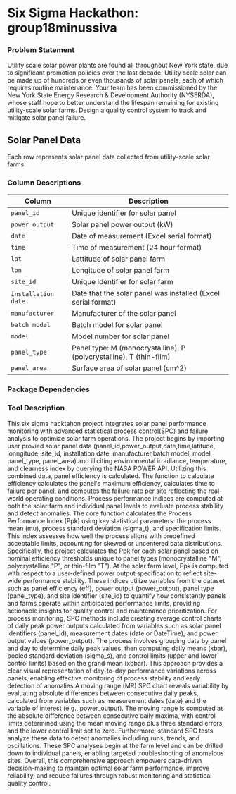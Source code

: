 # Six Sigma Hackathon: group18minussiva

### Problem Statement
Utility scale solar power plants are found all throughout New York state, due to significant promotion policies over the last decade. Utility scale solar can be made up of hundreds or even thousands of solar panels, each of which requires routine maintenance. Your team has been commissioned by the New York State Energy Research & Development Authority (NYSERDA), whose staff hope to better understand the lifespan remaining for existing utility-scale solar farms. Design a quality control system to track and mitigate solar panel failure.

## Solar Panel Data
Each row represents solar panel data collected from utility-scale solar farms. 

### Column Descriptions

| Column | Description |
| -------- | -------- |
| `panel_id`  | Unique identifier for solar panel  |
| `power_output` | Solar panel power output (kW) |
| `date` | Date of measurement (Excel serial format) |
| `time` | Time of measurement (24 hour format) |
| `lat` | Lattitude of solar panel farm |
| `lon` | Longitude of solar panel farm |
| `site_id`  | Unique identifier for solar farm |
| `installation date` | Date that the solar panel was installed (Excel serial format) |
| `manufacturer` | Manufacturer of the solar panel |
| `batch model ` | Batch model for solar panel |
| `model` | Model number for solar panel |
| `panel_type` | Panel type: M (monocrystalline), P (polycrystalline), T (thin-film) |
| `panel_area` | Surface area of solar panel (cm^2) |

### Package Dependencies
### Tool Description 
This six sigma hacktahon project integrates solar panel performance monitoring with advanced statistical process control(SPC) and failure analysis to optimize solar farm operations. The project begins by importing user provied solar panel data (panel_id,power_output,date,time,latitude, lonngitude, site_id, installation date, manufacturer,batch model, model, panel_type, panel_area) and illiciting environmental irradiance, temperature, and clearness index by querying the NASA POWER API. Utilizing this combined data, panel efficiency is calculated. The function to calculate efficiency calculates the panel's maximum efficiency, calculates time to failure per panel, and computes the failure rate per site reflecting the real-world operating conditions.
Process performance indices are computed at both the solar farm and individual panel levels to evaluate process stability and detect anomalies. The core function calculates the Process Performance Index (Ppk) using key statistical parameters: the process mean (mu), process standard deviation (sigma_t), and specification limits. This index assesses how well the process aligns with predefined acceptable limits, accounting for skewed or uncentered data distributions. Specifically, the project calculates the Ppk for each solar panel based on nominal efficiency thresholds unique to panel types (monocrystalline "M", polycrystalline "P", or thin-film "T"). At the solar farm level, Ppk is computed with respect to a user-defined power output specification to reflect site-wide performance stability. These indices utilize variables from the dataset such as panel efficiency (eff), power output (power_output), panel type (panel_type), and site identifier (site_id) to quantify how consistently panels and farms operate within anticipated performance limits, providing actionable insights for quality control and maintenance prioritization.
For process monitoring, SPC methods include creating average control charts of daily peak power outputs calculated from variables such as solar panel identifiers (panel_id), measurement dates (date or DateTime), and power output values (power_output). The process involves grouping data by panel and day to determine daily peak values, then computing daily means (xbar), pooled standard deviation (sigma_s), and control limits (upper and lower control limits) based on the grand mean (xbbar). This approach provides a clear visual representation of day-to-day performance variations across panels, enabling effective monitoring of process stability and early detection of anomalies.A moving range (MR) SPC chart reveals variability by evaluating absolute differences between consecutive daily peaks, calculated from variables such as measurement dates (date) and the variable of interest (e.g., power_output). The moving range is computed as the absolute difference between consecutive daily maxima, with control limits determined using the mean moving range plus three standard errors, and the lower control limit set to zero. Furthermore, standard SPC tests analyze these data to detect anomalies including runs, trends, and oscillations. These SPC analyses begin at the farm level and can be drilled down to individual panels, enabling targeted troubleshooting of anomalous sites.
Overall, this comprehensive approach empowers data-driven decision-making to maintain optimal solar farm performance, improve reliability, and reduce failures through robust monitoring and statistical quality control.

